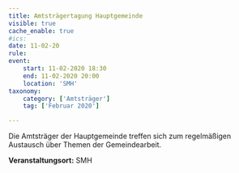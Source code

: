 ```yaml
---
title: Amtsträgertagung Hauptgemeinde
visible: true
cache_enable: true
#ics: 
date: 11-02-20
rule: 
event:
	start: 11-02-2020 18:30
	end: 11-02-2020 20:00
	location: 'SMH'
taxonomy:
	category: ['Amtsträger']
	tag: ['Februar 2020']

---
```

Die Amtsträger der Hauptgemeinde treffen sich zum regelmäßigen Austausch über Themen der Gemeindearbeit.




**Veranstaltungsort:** SMH


